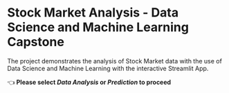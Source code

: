 # Stock Market Analysis - Data Science and Machine Learning Capstone

The project demonstrates the analysis of Stock Market data with the use of Data Science and Machine Learning with the interactive Streamlit App.

👈 **Please select _Data Analysis_ or _Prediction_ to proceed**

